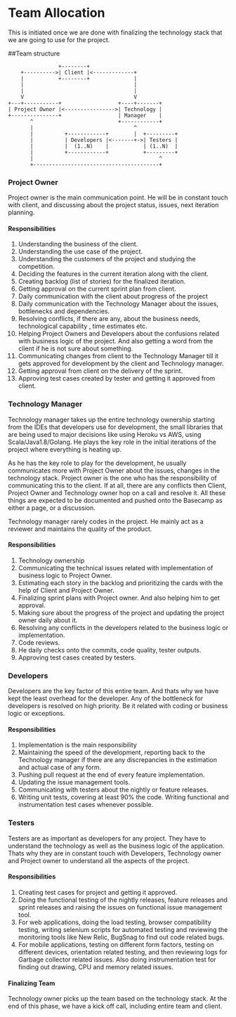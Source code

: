 # Team Allocation

This is initiated once we are done with finalizing the technology stack that we are going to use for the project. 

##Team structure 
```
                +--------+ 
    +---------->| Client |<-------------+
    |           +--------+              |
    |                                   |
    |                                   |
    V                                   V
+---+-----------+                  +----+-------+
| Project Owner |<---------------->| Technology |
+---------------+                  | Manager    |
       ^                           +------------+
       |                                ^
       |          +------------+        |  +---------+
       |          | Developers |<-------+->| Testers |
       |          |  (1..N)    |           | (1..N)  |
       |          +------------+           +---------+
       |                                        ^
       +----------------------------------------+
```
### Project Owner

Project owner is the main communication point. He will be in constant touch with client, and discussing about the project status, issues, next iteration planning.

#### Responsibilities

1. Understanding the business of the client.
2. Understanding the use case of the project.
3. Understanding the customers of the project and studying the competition.
4. Deciding the features in the current iteration along with the client.
5. Creating backlog (list of stories) for the finalized iteration.
6. Getting approval on the current sprint plan from client.
2. Daily communication with the client about progress of the project
2. Daily communication with the Technology Manager about the issues, bottlenecks and dependencies.
3. Resolving conflicts, if there are any, about the business needs, technological capability , time estimates etc.
5. Helping Project Owners and Developers about the confusions related with business logic of the project. And also getting a word from the client if he is not sure about something.
5. Communicating changes from client to the Technology Manager till it gets approved for development by the client and Technology manager.
6. Getting approval from client on the delivery of the sprint.
7. Approving test cases created by tester and getting it approved from client.

### Technology Manager

Technology manager takes up the entire technology ownership starting from the IDEs that developers use for development, the small libraries that are being used to major decisions like using Heroku vs AWS, using Scala/Java1.8/Golang. He plays the key role in the initial iterations of the project where everything is heating up. 

As he has the key role to play for the development, he usually communicates more with Project Owner about the issues, changes in the technology stack. Project owner is the one who has the responsibility of communicating this to the client. If at all, there are any conflicts then Client, Project Owner and Technology owner hop on a call and resolve it. All these things are expected to be documented and pushed onto the Basecamp as either a page, or a discussion.

Technology manager rarely codes in the project. He mainly act as a reviewer and maintains the quality of the product.

#### Responsibilities

1. Technology ownership
2. Communicating the technical issues related with implementation of business logic to Project Owner.
3. Estimating each story in the backlog and prioritizing the cards with the help of Client and Project Owner.
4. Finalizing sprint plans with Project owner. And also helping him to get approval.
5. Making sure about the progress of the project and updating the project owner daily about it.
6. Resolving any conflicts in the developers related to the business logic or implementation.
7. Code reviews.
8. He daily checks onto the commits, code quality, tester outputs.
9. Approving test cases created by testers.

### Developers

Developers are the key factor of this entire team. And thats why we have kept the least overhead for the developer. Any of the bottleneck for developers is resolved on high priority. Be it related with coding or business logic or exceptions. 

#### Responsibilities
1. Implementation is the main responsibility
2. Maintaining the speed of the development, reporting back to the Technology manager if there are any discrepancies in the estimation and actual case of any form.
3. Pushing pull request at the end of every feature implementation.
4. Updating the issue management tools.
5. Communicating with testers about the nightly or feature releases.
6. Writing unit tests, covering at least 90% the code.  Writing functional and instrumentation test cases whenever possible.

### Testers 

Testers are as important as developers for any project. They have to understand the technology as well as the business logic of the application. Thats why they are in constant touch with Developers, Technology owner and Project owner to understand all the aspects of the project.

#### Responsibilities
1. Creating test cases for project and getting it approved.
2. Doing the functional testing of the nightly releases, feature releases and sprint releases and raising the issues on functional issue management tool.
3. For web applications, doing the load testing, browser compatibility testing, writing selenium scripts for automated testing and reviewing the monitoring tools like New Relic, BugSnag to find out code related bugs.
4. For mobile applications, testing on different form factors, testing on different devices, orientation related testing, and then reviewing logs for Garbage collector related issues. Also doing instrumentation test for finding out drawing, CPU and memory related issues.

#### Finalizing Team

Technology owner picks up the team based on the technology stack. At the end of this phase, we have a kick off call, including entire team and client.
